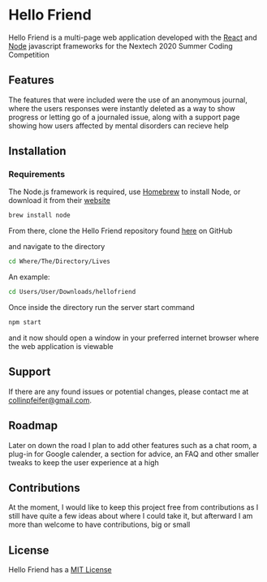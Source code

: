 # Hello Friend

Hello Friend is a multi-page web application developed with the [React](https://reactjs.org/) and [Node](https://nodejs.org/en/) javascript frameworks for the Nextech 2020 Summer Coding Competition

## Features

The features that were included were the use of an anonymous journal, where the users responses were instantly deleted as a way to show progress or letting go of a journaled issue, along with a support page showing how users affected by mental disorders can recieve help

## Installation

### Requirements

The Node.js framework is required, use [Homebrew](https://brew.sh/) to install Node, or download it from their [website](https://nodejs.org/en/)

```bash
brew install node
```

From there, clone the Hello Friend repository found [here](https://github.com/collinpfeifer/hellofriend) on GitHub

and navigate to the directory  

```bash
cd Where/The/Directory/Lives

```

An example:

```bash
cd Users/User/Downloads/hellofriend
```

Once inside the directory run the server start command

```bash
npm start
```

and it now should open a window in your preferred internet browser where the web application is viewable

## Support

If there are any found issues or potential changes, please contact me at collinpfeifer@gmail.com.

## Roadmap

Later on down the road I plan to add other features such as a chat room, a plug-in for Google calender, a section for advice, an FAQ and other smaller tweaks to keep the user experience at a high

## Contributions

At the moment, I would like to keep this project free from contributions as I still have quite a few ideas about where I could take it, but afterward I am more than welcome to have contributions, big or small

## License

Hello Friend has a [MIT License](https://choosealicense.com/licenses/mit/)
